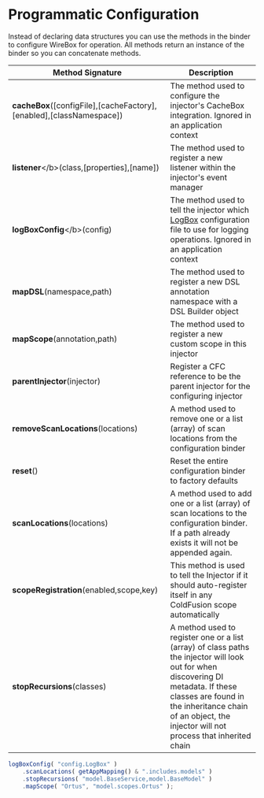 # Programmatic Configuration

Instead of declaring data structures you can use the methods in the binder to configure WireBox for operation. All methods return an instance of the binder so you can concatenate methods.

| Method Signature                                                         | Description                                                                                                                                                                                                                                                        |
| ------------------------------------------------------------------------ | ------------------------------------------------------------------------------------------------------------------------------------------------------------------------------------------------------------------------------------------------------------------ |
| **cacheBox**(\[configFile],\[cacheFactory],\[enabled],\[classNamespace]) | The method used to configure the injector's CacheBox integration. Ignored in an application context                                                                                                                                                                |
| **listener**\</b>(class,\[properties],\[name])                           | The method used to register a new listener within the injector's event manager                                                                                                                                                                                     |
| **logBoxConfig**\</b>(config)                                            | The method used to tell the injector which [LogBox](https://github.com/ortus/wirebox-documentation/tree/b9a6ae3e91f7dcb74ec7e900e27243e19824cf27/mapping\_dsl/wiki/LogBox.cfm) configuration file to use for logging operations. Ignored in an application context |
| **mapDSL**(namespace,path)                                               | The method used to register a new DSL annotation namespace with a DSL Builder object                                                                                                                                                                               |
| **mapScope**(annotation,path)                                            | The method used to register a new custom scope in this injector                                                                                                                                                                                                    |
| **parentInjector**(injector)                                             | Register a CFC reference to be the parent injector for the configuring injector                                                                                                                                                                                    |
| **removeScanLocations**(locations)                                       | A method used to remove one or a list (array) of scan locations from the configuration binder                                                                                                                                                                      |
| **reset**()                                                              | Reset the entire configuration binder to factory defaults                                                                                                                                                                                                          |
| **scanLocations**(locations)                                             | A method used to add one or a list (array) of scan locations to the configuration binder. If a path already exists it will not be appended again.                                                                                                                  |
| **scopeRegistration**(enabled,scope,key)                                 | This method is used to tell the Injector if it should auto-register itself in any ColdFusion scope automatically                                                                                                                                                   |
| **stopRecursions**(classes)                                              | A method used to register one or a list (array) of class paths the injector will look out for when discovering DI metadata. If these classes are found in the inheritance chain of an object, the injector will not process that inherited chain                   |

```javascript
logBoxConfig( "config.LogBox" )
    .scanLocations( getAppMapping() & ".includes.models" )
    .stopRecursions( "model.BaseService,model.BaseModel" )
    .mapScope( "Ortus", "model.scopes.Ortus" );
```
